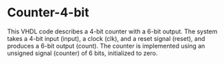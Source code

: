 # Counter-4-bit
This VHDL code describes a 4-bit counter with a 6-bit output. The system takes a 4-bit input (input), a clock (clk), and a reset signal (reset), and produces a 6-bit output (count). The counter is implemented using an unsigned signal (counter) of 6 bits, initialized to zero.
